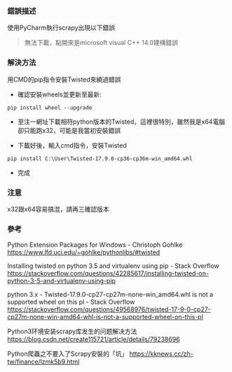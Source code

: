 ### 錯誤描述
使用PyCharm執行scrapy出現以下錯誤

> 無法下載，點開來是microsoft visual C++ 14.0建構錯誤

### 解決方法
用CMD的pip指令安裝Twisted來繞過錯誤

 - 確認安裝wheels並更新至最新: 
 
`pip install wheel --upgrade`

 - 至注一網址下載相符python版本的Twisted，這裡很特別，雖然我是x64電腦卻只能跑x32，可能是我當初安裝錯誤

 - 下載好後，輸入cmd指令，安裝Twisted

`pip install C:\User\Twisted-17.9.0-cp36-cp36m-win_amd64.whl`

 - 完成

### 注意
x32跟x64容易搞混，請再三確認版本

### 參考
Python Extension Packages for Windows - Christoph Gohlke
https://www.lfd.uci.edu/~gohlke/pythonlibs/#twisted

Installing twisted on python 3.5 and virtualenv using pip - Stack Overflow
https://stackoverflow.com/questions/42285617/installing-twisted-on-python-3-5-and-virtualenv-using-pip

python 3.x - Twisted-17.9.0-cp27-cp27m-none-win_amd64.whl is not a supported wheel on this pl - Stack Overflow
https://stackoverflow.com/questions/49568976/twisted-17-9-0-cp27-cp27m-none-win-amd64-whl-is-not-a-supported-wheel-on-this-pl

Python3环境安装scrapy库发生的问题解决方法
https://blog.csdn.net/create115721/article/details/79238696

Python爬蟲之不要入了Scrapy安裝的「坑」
https://kknews.cc/zh-tw/finance/lzmk5b9.html
